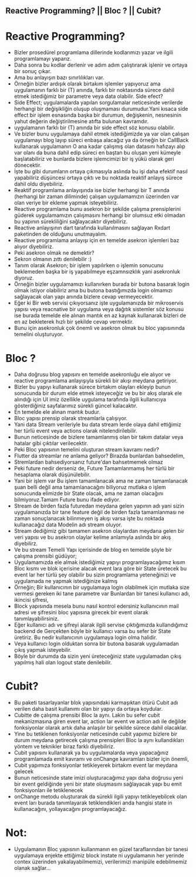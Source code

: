 ## Reactive Programming? || Bloc ? || Cubit?

# Reactive Programming?
- Bizler prosedürel programlama dillerinde kodlarımızı yazar ve ilgili programlamayı yaparız.
- Daha sonra bu kodlar derlenir ve adım adım çalıştırarak işlenir ve ortaya bir sonuç çıkar.
- Ama bu anlayışın bazı sınırlılıkları var.
- Örneğin bizler ardışık olarak birtakım işlemler yapıyoruz ama uygulamanın farklı bir (T) anında, farklı bir noktasında sürece dahil etmek istediğimiz bir parametre veya data olabilir. Side efect?
- Side Effect; uygulamalarda yapılan sorgulamalar neticesinde verilerde herhangi bir değişikliğin oluşup oluşmaması durumudur.Yani kısaca side effect bir işlem esnasında başka bir durumun, değişkenin, nesnesinin yahut değerin değiştirilmesine atıfta bulunan kavramdır.
- uygulamanın farklı bir (T) anında bir side effect söz konusu olabilir. 
- Ve bizler bunu uygulamaya dahil etmek istediğimizde ya var olan çalışan uygulamayı blog layıp süreci enbaşa alacağız ya da örneğin bir CallBack kullanarak uygulamanın O ana kadar çalışmış olan datasını hafızayı alıp var olanı da buna dahil edip süreci en baştan bu oluşan yeni kümeyle başlatabiliriz ve bunlarda bizlere işlemcimizi bir iş yükü olarak geri dönecektir.
- İşte bu gibi durumların ortaya çıkmasıyla aslında bu işi daha efektif nasıl yapabiliriz düşüncesi ortaya çıktı ve bu noktada reaktif anlayış sürece dahil oldu diyebiliriz.
- Reaktif programlama anlayışında ise bizler herhangi bir T anında (herhangi bir zaman diliminde) çalışan uygulamamızın üzerinden var olan veriye bir ekleme yapmak isteyebiliriz.
- Reactive programlama bunu asekron bir şekilde çalışma prensiplerini güderek uygulamamızın çalışmasını herhangi bir olumsuz etki olmadan bu yapının sürekliliğini sağlayacaktır diyebiliriz.
- Reactive anlayışının dart tarafında kullanılmasını sağlayan Rxdart paketinden de olduğunu unutmayalım.
- Reactive programlama anlayışı için en temelde asekron işlemleri baz alıyor diyebiliriz.
- Peki asekron olmak ne demektir?
- Sekron olmanın zıttı denilebilir :)
- Tanım olarak Asekron; bir işlem yapılırken o işlemin sonucunu beklemeden başka bir iş yapabilmeye eşzamnsızklık yani asekronluk diyoruz.
- Örneğin bizler uygulamamızı kullanırken burada bir butona basarak login olmak istiyor olabiliriz ama bu butona bastığımızda login olmamızı sağlayacak olan yapı anında bizlere cevap vermeyecektir.
- Eğer ki Bir web servisi çıkıyorsanız işte uygulamanızda bir mikroservis yapısı veya reacnative bir uygulama veya dağıtık sistemler söz konusu ise burada temelde ele alınan mantık en az kaynak kullanarak bizleri de en az bekleterek hızlı bir şekilde cevap vermektir.
- Bunu için asekronluk çok önemli ve asekron olmak bu bloc yapısınında temelini oluşturuyor.

# Bloc ?
- Daha doğrusu blog yapısını en temelde asekronluğu ele alıyor ve reactive programlama anlayışıyla sürekli bir akışı meydana getiriyor.
- Bizler bu yapıyı kullanarak sürece birtakım olayları ekleyip bunun sonucunda bir durum elde etmek isteyeceğiz ve bu bir akış olarak ele alındığı için UI imiz özellikle uygulama tarafında ilgili kullanıcıya gösterdiğiniz sayfalarımız sürekli güncel kalacaktır.
- En temelde ele alınan mantık budur.
- Bloc yapısı prensip olarak streamlarla çalışıyor.
- Yani data Stream verileriyle bu data stream lerde olaya dahil ettiğimiz her türlü event veya actions olarak nitelendirilebilir.
- Bunun neticesinde de bizlere tamamlanmış olan bir takım datalar veya hatalar gibi çıktılar verilecektir.
- Peki Bloc yapısının temelini oluşturan stream kavramı nedir?
- Flutter da streamlar ne anlama geliyor? Birazda bunlardan bahsedelim,
- Stremlardan bahsediyorsanız future'dan bahsetmemek olmaz
- Peki future nedir derseniz de, Future Tamamlanmamış her türlü bir hesaplama olarak düşünülebilir.
- Yani bir işlem var Bu işlem tamamlanacak ama ne zaman tamamlanacak şuan belli değil ama tamamlanacağını biliyoruz mutlaka o işlem sonucunda elimizde bir State olacak, ama ne zaman olacağını bilmiyoruz.Tamam Future bunu ifade ediyor.
- Stream de birden fazla futuredan meydana gelen yapının adı yani sizin uygulamanızda bir tane feature değil de birden fazla tamamlanması ne zaman sonuçlanacak bilinmeyen iş akışı varsa işte bu noktada kullanacağız data Modelin adı stream oluyor.
- Stream dediğimiz gibi tamamen asekron olaylardan meydana gelen bir veri yapısı ve bu asekron olaylar kelime anlamıyla aslında bir akış diyebilirz. 
- Ve bu stream Temelli Yapı içerisinde de blog en temelde şöyle bir çalışma prensibi güdüyor;
- Uygulamamızda ele almak istediğimiz yapıyı programlayacağımız kısım Bloc kısmı ve blok içerisine alacak event lara göre bir State üretecek bu event lar her türlü şey olabilir bu sizin programlama yeteneğinizi ve uygulamada ne yapmak istediğinize kalmış
- Örneğin; Bir kullanıcının bir uygulamaya login olabilmek için mutlaka size vermesi gereken iki tane parametre var Bunlardan bir tanesi kullanıcı adı, ikincisi şifresi,
- Block yapısında mesela bunu nasıl kontrol edersiniz kullanıcının mail adresi ve şifresini bloc yapısına girecek bir event olarak tanımlayabilirsiniz.
- Eğer kullanıcı adı ve şifreyi alarak ilgili servise çıktığımızda kullandığımız backend de Gerçekten böyle bir kullanıcı varsa bu sefer bir State üretiriz. Bu nedir kullanıcının uygulamaya login olma halidir.
- Veya kullanıcı login olduktan sonra bir butona basarak uygulamadan çıkış yapmak isteyebilir.
- Böyle bir durumda da sizin yeni üreteceğiniz state uygulamadan çıkış yapılmış hali olan logout state denilebilir.

# Cubit?
- Bu paketi tasarlayanlar blok yapısındaki karmaşıktan ötürü Cubit adı verilen daha basit kullanımı olan bir yapıyı da ortaya koydular.
- Cubitte de çalışma prensibi Bloc la aynı. Lakin bu sefer cubit mekanizmasına giren event lar, action lar event ve action adı ile değilde fonksiyonlar olarak artık daha anlaşılır bir şekilde sürece dahil olacaklar.
- Yine bu tetiklenen fonksiyonlar neticesinde cubit yapımız bizlere bir durum meydana getirecek çalışma prensipleri Bloc la aynı kullandıkları yöntem ve teknikler biraz farklı diyebiliriz.
- Cubit yapısını kullanarak ya bu uygulamalarda veya yapacağınız programlamada emit kavramı ve onChange kavramları bizler için önemli,
- Cubit yapımıza fonksiyonlar tetikleyerek birtakım event lar meydana gelecek
- Bunun neticesinde state imizi oluşturacağımız yapı daha doğrusu yeni bir event geldiğinde yeni bir state oluşmasını sağlayacak yapı bu emit fonksiyonları ile tetiklenecek 
- onChange metodu oluşturarak da sürekli ilgili yapıyı tetikleyebilcek olan event ları burada tanımlayarak tetiklendikleri anda hangisi state in kullanacağını, yollayacağını programlayacağız.

# Not:
- Uygulamanın Bloc yapısnın kullanmanın en güzel taraflarından bir tanesi uygulamaya enjekte ettiğimiz block instate ni uygulamanın her yerinde contex üzerinden yakalayabilmemizi, verilerimizi manipüle edebilmemiz olanak sağlar...









       

 


   
  

  

  

       

   


  






